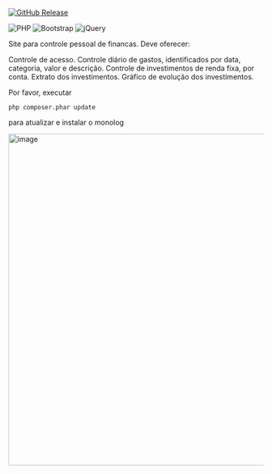 [![GitHub Release](https://img.shields.io/badge/Release-v2.0-blueviolet)]() 

![PHP](https://img.shields.io/badge/php-%23777BB4.svg?style=for-the-badge&logo=php&logoColor=white)
![Bootstrap](https://img.shields.io/badge/bootstrap-%238511FA.svg?style=for-the-badge&logo=bootstrap&logoColor=white)
![jQuery](https://img.shields.io/badge/jquery-%230769AD.svg?style=for-the-badge&logo=jquery&logoColor=white)

Site para controle pessoal de financas.
Deve oferecer:

Controle de acesso.
Controle diário de gastos, identificados por data, categoria, valor e descrição.
Controle de investimentos de renda fixa, por conta.
Extrato dos investimentos.
Gráfico de evolução dos investimentos.

Por favor, executar
```
php composer.phar update
```
para atualizar e instalar o monolog

<img width="555" height="655" alt="image" src="https://github.com/user-attachments/assets/cdd032c5-9e0d-47f0-a54a-18a77d8e143e" />
